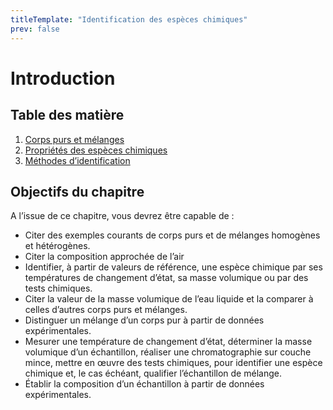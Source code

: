 ```yaml
---
titleTemplate: "Identification des espèces chimiques"
prev: false
---
```


# Introduction

## Table des matière

1. [Corps purs et mélanges](corps-purs-et-melanges.md)
2. [Propriétés des espèces chimiques](proprietes.md)
3. [Méthodes d’identification](methodes-identification.md)

## Objectifs du chapitre

A l’issue de ce chapitre, vous devrez être capable de :

- Citer des exemples courants de corps purs et de mélanges homogènes et hétérogènes.
- Citer la composition approchée de l’air
- Identifier, à partir de valeurs de référence, une espèce chimique par ses températures de changement d’état, sa masse volumique ou par des tests chimiques.
- Citer la valeur de la masse volumique de l’eau liquide et la comparer à celles d’autres corps purs et mélanges.
- Distinguer un mélange d’un corps pur à partir de données expérimentales.
- Mesurer une température de changement d’état, déterminer la masse volumique d’un échantillon, réaliser une chromatographie sur couche mince, mettre en œuvre des tests chimiques, pour identifier une espèce chimique et, le cas échéant, qualifier l’échantillon de mélange.
- Établir la composition d’un échantillon à partir de données expérimentales.
